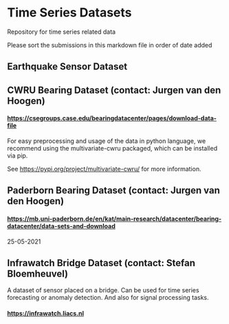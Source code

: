# Time Series Datasets
Repository for time series related data

Please sort the submissions in this markdown file in order of date added
## Earthquake Sensor Dataset


## CWRU Bearing Dataset (contact: Jurgen van den Hoogen)

#### https://csegroups.case.edu/bearingdatacenter/pages/download-data-file
For easy preprocessing and usage of the data in python language, we recommend using the multivariate-cwru packaged, which can be installed via pip.


See https://pypi.org/project/multivariate-cwru/ for more information.

## Paderborn Bearing Dataset (contact: Jurgen van den Hoogen)
#### https://mb.uni-paderborn.de/en/kat/main-research/datacenter/bearing-datacenter/data-sets-and-download


25-05-2021
## Infrawatch Bridge Dataset (contact: Stefan Bloemheuvel)
A dataset of sensor placed on a bridge. Can be used for time series forecasting or anomaly detection. And also for signal processing tasks.
#### https://infrawatch.liacs.nl
